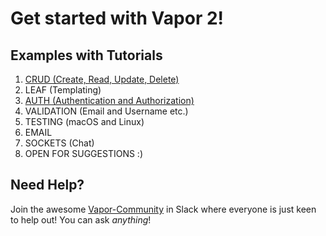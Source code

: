 # Get started with Vapor 2!
## Examples with Tutorials

1. [CRUD (Create, Read, Update, Delete)](/crud-example)
2. LEAF (Templating)
3. [AUTH (Authentication and Authorization)](/auth-example)
4. VALIDATION (Email and Username etc.)
5. TESTING (macOS and Linux)
6. EMAIL
7. SOCKETS (Chat)
8. OPEN FOR SUGGESTIONS :)

## Need Help?
Join the awesome [Vapor-Community](http://vapor.team/) in Slack where everyone is just keen to help out! You can ask <i>anything</i>!
